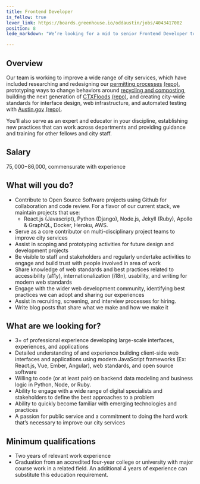 ```yaml
---
title: Frontend Developer
is_fellow: true
lever_link: https://boards.greenhouse.io/oddaustin/jobs/4043417002
position: 8
lede_markdown: "We’re looking for a mid to senior Frontend Developer to serve on multidisciplinary project teams with career civil servants, actively demonstrating the value of iterative development and user-centered design."

---
```


## Overview

Our team is working to improve a wide range of city services, which have included researching and redesigning our [permitting processes](http://permittingatx.com/) [(repo)](https://github.com/cityofaustin/Residential-Permitting), prototyping ways to change behaviors around [recycling and composting](http://projects.austintexas.io/projects/vision-zero-waste/about/overview/), building the next generation of [CTXFloods](http://floods.austintexas.io/) [(repo)](https://github.com/cityofaustin/ctxfloods), and creating city-wide standards for interface design, web infrastructure, and automated testing with [Austin.gov](https://alpha.austin.gov/) [(repo)](https://github.com/cityofaustin/janis).

You’ll also serve as an expert and educator in your discipline, establishing new practices that can work across departments and providing guidance and training for other fellows and city staff. 


## Salary

$75,000-$86,000, commensurate with experience

## What will you do?

- Contribute to Open Source Software projects using Github for collaboration and code review. For a flavor of our current stack, we maintain projects that use:
    - React.js (Javascript), Python (Django), Node.js, Jekyll (Ruby), Apollo & GraphQL, Docker, Heroku, AWS.
- Serve as a core contributor on multi-disciplinary project teams to improve city services
- Assist in scoping and prototyping activities for future design and development projects
- Be visible to staff and stakeholders and regularly undertake activities to engage and build trust with people involved in area of work
- Share knowledge of web standards and best practices related to accessibility (a11y), internationalization (i18n), usability, and writing for modern web standards
- Engage with the wider web development community, identifying best practices we can adopt and sharing our experiences
- Assist in recruiting, screening, and interview processes for hiring.
- Write blog posts that share what we make and how we make it


## What are we looking for?

- 3+ of professional experience developing large-scale interfaces, experiences, and applications
- Detailed understanding of and experience building client-side web interfaces and applications using modern JavaScript frameworks (Ex: React.js, Vue, Ember, Angular), web standards, and open source software
- Willing to code (or at least pair) on backend data modeling and business logic in Python, Node, or Ruby.
- Ability to engage with a wide range of digital specialists and stakeholders to define the best approaches to a problem
- Ability to quickly become familiar with emerging technologies and practices
- A passion for public service and a commitment to doing the hard work that’s necessary to improve our city services

## Minimum qualifications

*   Two years of relevant work experience
*   Graduation from an accredited four-year college or university with major course work in a related field. An additional 4 years of experience can substitute this education requirement.
